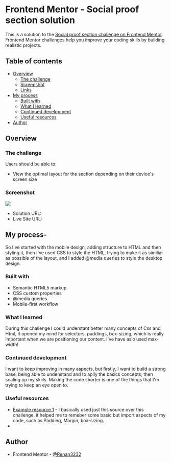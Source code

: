 # Frontend Mentor - Social proof section solution

This is a solution to the [Social proof section challenge on Frontend Mentor](https://www.frontendmentor.io/challenges/social-proof-section-6e0qTv_bA). Frontend Mentor challenges help you improve your coding skills by building realistic projects. 

## Table of contents

- [Overview](#overview)
  - [The challenge](#the-challenge)
  - [Screenshot](#screenshot)
  - [Links](#links)
- [My process](#my-process)
  - [Built with](#built-with)
  - [What I learned](#what-i-learned)
  - [Continued development](#continued-development)
  - [Useful resources](#useful-resources)
- [Author](#author)




## Overview

### The challenge

Users should be able to:

- View the optimal layout for the section depending on their device's screen size

### Screenshot

![](/creenshot.jpg)


- Solution URL: [](https://github.com/Renan3232/2challengefrontendmentor)
- Live Site URL: [](https://zealous-wiles-8c3442.netlify.app/)

## My process-
So I've started with the mobile design, adding structure to HTML and then styling it, then I've used CSS to style the HTML, trying to make it as similiar as possible of the layout, and I added @media queries to style the desktop design.

### Built with

- Semantic HTML5 markup
- CSS custom properties
- @media queries
- Mobile-first workflow




### What I learned
During this challenge I could understant better many concepts of Css and Html, it opened my mind for selectors, paddings, box-sizing, which is really important when we are positioning our content. 
I've have aslo used max-width!



### Continued development
I want to keep improving in many aspects, but firstly, I want to build a strong base, being able to undenstand and to aplly the basics concepts, then scaling up my skiils.
Making the code shorter is one of the things that I'm trying to keep an eye open to.



### Useful resources

- [Example resource 1](https://www.w3schools.com/) - I basically used just this source over this challenge, it helped me to remeber some basic but import aspects of my code, such as Padding, Margin, box-sizing.
-

## Author

- Frontend Mentor - [@Renan3232](https://www.frontendmentor.io/profile/yourusername)

